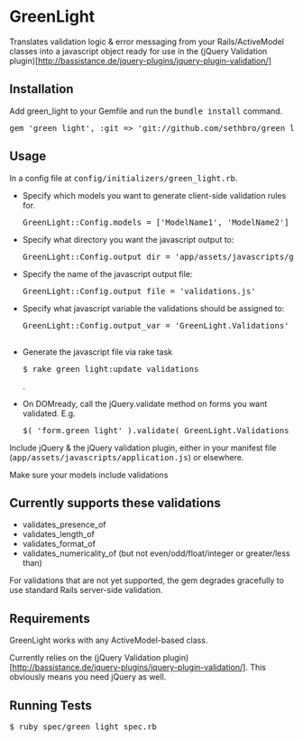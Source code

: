 # GreenLight

Translates validation logic & error messaging from your Rails/ActiveModel classes into a javascript object ready for use in the (jQuery Validation plugin)[http://bassistance.de/jquery-plugins/jquery-plugin-validation/]


## Installation

Add green_light to your Gemfile and run the <tt>bundle install</tt> command.

<pre>gem 'green_light', :git => 'git://github.com/sethbro/green_light'</pre>


## Usage

In a config file at <tt>config/initializers/green_light.rb</tt>.

* Specify which models you want to generate client-side validation rules for.
  <pre>GreenLight::Config.models = ['ModelName1', 'ModelName2']</pre>

* Specify what directory you want the javascript output to:
  <pre>GreenLight::Config.output_dir = 'app/assets/javascripts/green_light'</pre>

* Specify the name of the javascript output file:
  <pre>GreenLight::Config.output_file = 'validations.js'</pre>

* Specify what javascript variable the validations should be assigned to:
  <pre>GreenLight::Config.output_var = 'GreenLight.Validations'

* Generate the javascript file via rake task
  <pre>$ rake green_light:update_validations</pre>.

* On DOMready, call the jQuery.validate method on forms you want validated. E.g.
  <pre>$( 'form.green_light' ).validate( GreenLight.Validations )</pre>

Include jQuery & the jQuery validation plugin, either in your manifest file (<tt>app/assets/javascripts/application.js</tt>) or elsewhere.

Make sure your models include validations


## Currently supports these validations

  * validates_presence_of
  * validates_length_of
  * validates_format_of
  * validates_numericality_of (but not even/odd/float/integer or greater/less than)

For validations that are not yet supported, the gem degrades gracefully to use standard Rails server-side validation.


## Requirements

GreenLight works with any ActiveModel-based class.

Currently relies on the (jQuery Validation plugin)[http://bassistance.de/jquery-plugins/jquery-plugin-validation/]. This obviously means you need jQuery as well.


## Running Tests

<pre>$ ruby spec/green_light_spec.rb</pre>
